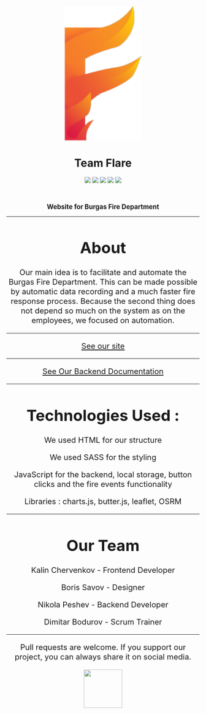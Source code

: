 <p align = "center">
  <img src = "img/Logo_transparent.png" width = 200px height = 350px>
  </p>
  </p>
  <h1 align = "center"> Team Flare </h1>
  <p align = "center">
   <img src = "https://img.shields.io/github/languages/count/DTBodurov19/Flare">
   <img src = "https://img.shields.io/github/repo-size/DTBodurov19/Flare">
   <img src = "https://img.shields.io/badge/License-MIT-yellow.svg">
   <img src = "https://img.shields.io/github/stars/DTBodurov19/Flare?style=social">
   <img src = "https://img.shields.io/github/contributors/DTBodurov19/Flare">
  </p>
  
  <br>
  <p align = "center" style:"font-size:4em">
  <strong><big>
   Website for Burgas Fire Department
  </strong><big>
  </p><hr>
  <h1 align = "center"> About </h1>
  <p align = "center">
    Our main idea is to facilitate and automate the Burgas Fire Department. This can be made possible by automatic data recording and a much faster fire response process. Because the second thing does not depend so much on the system as on the employees, we focused on automation. 
  </p>
  <hr/>
    <p align = "center"><a href = "https://dtbodurov19.github.io/Flare/">See our site</a></p>
    <hr>
    <p align = "center"><a href = "https://ndpeshev19.github.io/Flare-documentation/">See Our Backend Documentation</a></p>
    <hr>
   <h1 align = "center"> Technologies Used : </h1>
   <p align = "center">
    We used HTML for our structure </p>
    <p align = "center">
    We used SASS for the styling </p>
    <p align = "center">
    JavaScript for the backend, local storage, button clicks and the fire events functionality </p>
    <p align = "center">
    Libraries : charts.js, butter.js, leaflet, OSRM </p>
    <hr>
    <h1 align = "center">Our Team</h1>
    <p align = "center">Kalin Chervenkov - Frontend Developer </p>
    <p align = "center">Boris Savov - Designer </p>
    <p align = "center">Nikola Peshev - Backend Developer </p>
    <p align = "center">Dimitar Bodurov - Scrum Trainer </p>
    <hr>
    <p align = "center">Pull requests are welcome. If you support our project, you can always share it on social media.</p>
    <p align = "center">
    <img src = "https://cdn.discordapp.com/attachments/821743548353085440/821743993997492254/LOGO_FS.png" width = 100px height = 100px align = "center">
    </p>